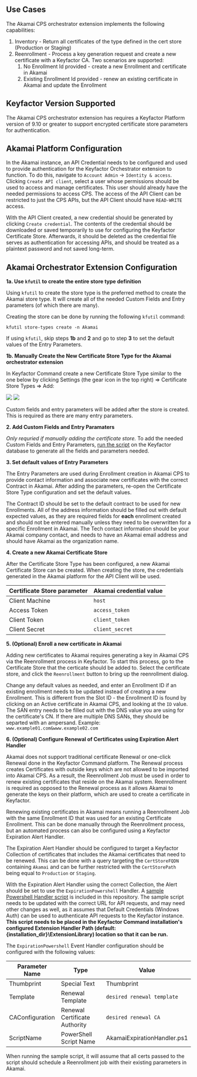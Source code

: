 
## Use Cases

The Akamai CPS orchestrator extension implements the following capabilities:
1. Inventory - Return all certificates of the type defined in the cert store (Production or Staging)
2. Reenrollment - Process a key generation request and create a new certificate with a Keyfactor CA. Two scenarios are supported:
    1. No Enrollment Id provided - create a new Enrollment and certificate in Akamai
    2. Existing Enrollment Id provided - renew an existing certificate in Akamai and update the Enrollment

## Keyfactor Version Supported

The Akamai CPS orchestrator extension has requires a Keyfactor Platform version of 9.10 or greater to support encrypted certificate store parameters for authentication.

## Akamai Platform Configuration

In the Akamai instance, an API Credential needs to be configured and used to provide authentication for the Keyfactor Orchestrator extension to function. To do this, navigate to `Account Admin` -> `Identity & access`. Clicking `Create API client`, select a user whose permissions should be used to access and manage certificates. This user should already have the needed permissions to access CPS. The access of the API Client can be restricted to just the CPS APIs, but the API Client should have `READ-WRITE` access.

With the API Client created, a new credential should be generated by clicking `Create credential`. The contents of the credential should be downloaded or saved temporarily to use for configuring the Keyfactor Certificate Store. Afterwards, it should be deleted as the credential file serves as authentication for accessing APIs, and should be treated as a plaintext password and not saved long-term.

## Akamai Orchestrator Extension Configuration

**1a. Use `kfutil` to create the entire store type definition**

Using `kfutil` to create the store type is the preferred method to create the Akamai store type. It will create all of the needed Custom Fields and Entry parameters (of which there are many).

Creating the store can be done by running the following `kfutil` command:

```
kfutil store-types create -n Akamai
```

If using `kfutil`, skip steps __1b__ and __2__ and go to step __3__ to set the default values of the Entry Parameters.

**1b. Manually Create the New Certificate Store Type for the Akamai orchestrator extension**

In Keyfactor Command create a new Certificate Store Type similar to the one below by clicking Settings (the gear icon in the top right) => Certificate Store Types => Add:

![](images/store-type-basic.png)
![](images/store-type-advanced.png)

Custom fields and entry parameters will be added after the store is created. This is required as there are many entry parameters.

**2. Add Custom Fields and Entry Paramaters**

_Only requried if manually adding the certificate store._
To add the needed Custom Fields and Entry Parameters, [run the script](akamai-cps-orchestrator/jobproperties.sql) on the Keyfactor database to generate all the fields and parameters needed.

**3. Set default values of Entry Parameters**

The Entry Parameters are used during Enrollment creation in Akamai CPS to provide contact information and associate new certificates with the correct Contract in Akamai. After adding the parameters, re-open the Certificate Store Type configuration and set the default values.

The Contract ID should be set to the default contract to be used for new Enrollments. All of the address information should be filled out with default expected values, as they are required fields for **each** enrollment created and should not be entered manually unless they need to be overwritten for a specific Enrollment in Akamai.
The Tech contact information should be your Akamai company contact, and needs to have an Akamai email address and should have Akamai as the organization name.

**4. Create a new Akamai Certificate Store**

After the Certificate Store Type has been configured, a new Akamai Certificate Store can be created. When creating the store, the credentials generated in the Akamai platform for the API Client will be used.

| Certificate Store parameter | Akamai credential value |
|-|-|
| Client Machine | `host` |
| Access Token | `access_token` |
| Client Token | `client_token` |
| Client Secret | `client_secret` |

**5. (Optional) Enroll a new certificate in Akamai**

Adding new certificates to Akamai requires generating a key in Akamai CPS via the Reenrollment process in Keyfactor. To start this process, go to the Certificate Store that the certicate should be added to. Select the certificate store, and click the `Reenrollment` button to bring up the reenrollment dialog.

Change any default values as needed, and enter an Enrollment ID if an existing enrollment needs to be updated instead of creating a new Enrollment. This is different from the Slot ID - the Enrollment ID is found by clicking on an Active certificate in Akamai CPS, and looking at the `ID` value.
The SAN entry needs to be filled out with the DNS value you are using for the certificate's CN. If there are multiple DNS SANs, they should be separted with an ampersand. Example: `www.example01.com&www.example02.com`


**6. (Optional) Configure Renewal of Certificates using Expiration Alert Handler**

Akamai does not support traditional certificate Renewal or one-click Renewal done in the Keyfactor Command platform. The Renewal process creates Certificates with outside keys which are not allowed to be imported into Akamai CPS. As a result, the Reenrollment Job must be used in order to renew existing certificates that reside on the Akamai system. Reenrollment is required as opposed to the Renewal process as it allows Akamai to generate the keys on their platform, which are used to create a certificate in Keyfactor.

Renewing existing certificates in Akamai means running a Reenrollment Job with the same Enrollment ID that was used for an existing Certificate Enrollment. This can be done manually through the Reenrollment process, but an automated process can also be configured using a Keyfactor Expiration Alert Handler.

The Expiration Alert Handler should be configured to target a Keyfactor Collection of certificates that includes the Akamai certificates that need to be renewed. This can be done with a query targeting the `CertStoreFQDN` containing `Akamai` and can be further restricted with the `CertStorePath` being equal to `Production` or `Staging`.

With the Expiration Alert Handler using the correct Collection, the Alert should be set to use the `ExpirationPowershell` Handler. A [sample Powershell Handler script](./akamai-cps-orchestrator/AkamaiExpirationHandler.ps1) is included in this repository. The sample script needs to be updated with the correct URL for API requests, and may need other changes as well, as it assumes that Default Credentials (Windows Auth) can be used to authenticate API requests to the Keyfactor instance. __This script needs to be placed in the Keyfactor Command installation's configured Extension Handler Path (default: {installation_dir}\ExtensionLibrary) location so that it can be run.__

The `ExpirationPowershell` Event Handler configuration should be configured with the following values:

| Parameter Name | Type | Value |
| - | - | - |
| Thumbprint | Special Text | Thumbprint |
| Template | Renewal Template | `desired renewal template` |
| CAConfiguration | Renewal Certificate Authority | `desired renewal CA` |
| ScriptName | PowerShell Script Name | AkamaiExpirationHandler.ps1 |

When running the sample script, it will assume that all certs passed to the script should schedule a Reenrollment job with their existing parameters in Akamai.